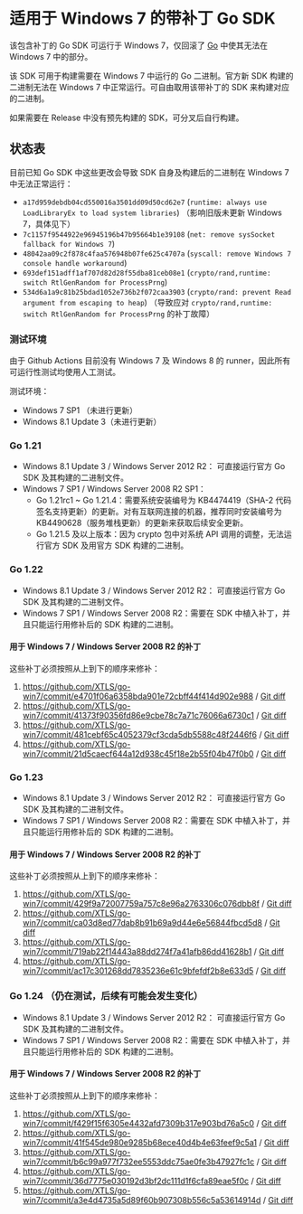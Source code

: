 # 适用于 Windows 7 的带补丁 Go SDK

该包含补丁的 Go SDK 可运行于 Windows 7，仅回滚了 [Go](https://github.com/golang/go) 中使其无法在 Windows 7 中的部分。

该 SDK 可用于构建需要在 Windows 7 中运行的 Go 二进制。官方新 SDK 构建的二进制无法在 Windows 7 中正常运行。可自由取用该带补丁的 SDK 来构建对应的二进制。

如果需要在 Release 中没有预先构建的 SDK，可分叉后自行构建。

## 状态表

目前已知 Go SDK 中这些更改会导致 SDK 自身及构建后的二进制在 Windows 7 中无法正常运行：

- `a17d959debdb04cd550016a3501dd09d50cd62e7` (`runtime: always use LoadLibraryEx to load system libraries`) （影响旧版未更新 Windows 7，具体见下）
- `7c1157f9544922e96945196b47b95664b1e39108` (`net: remove sysSocket fallback for Windows 7`)
- `48042aa09c2f878c4faa576948b07fe625c4707a` (`syscall: remove Windows 7 console handle workaround`)
- `693def151adff1af707d82d28f55dba81ceb08e1` (`crypto/rand,runtime: switch RtlGenRandom for ProcessPrng`)
- `534d6a1a9c81b25bdad1052e736b2f072caa3903` (`crypto/rand: prevent Read argument from escaping to heap`) （导致应对 `crypto/rand,runtime: switch RtlGenRandom for ProcessPrng` 的补丁故障）

### 测试环境

由于 Github Actions 目前没有 Windows 7 及 Windows 8 的 runner，因此所有可运行性测试均使用人工测试。

测试环境：
- Windows 7 SP1 （未进行更新）
- Windows 8.1 Update 3（未进行更新）

### Go 1.21

- Windows 8.1 Update 3 / Windows Server 2012 R2： 可直接运行官方 Go SDK 及其构建的二进制文件。
- Windows 7 SP1 / Windows Server 2008 R2 SP1：
  - Go 1.21rc1 ~ Go 1.21.4：需要系统安装编号为 KB4474419（SHA-2 代码签名支持更新）的更新。对有互联网连接的机器，推荐同时安装编号为 KB4490628（服务堆栈更新）的更新来获取后续安全更新。
  - Go 1.21.5 及以上版本：因为 crypto 包中对系统 API 调用的调整，无法运行官方 SDK 及用官方 SDK 构建的二进制。

### Go 1.22

- Windows 8.1 Update 3 / Windows Server 2012 R2： 可直接运行官方 Go SDK 及其构建的二进制文件。
- Windows 7 SP1 / Windows Server 2008 R2：需要在 SDK 中植入补丁，并且只能运行用修补后的 SDK 构建的二进制。

#### 用于 Windows 7 / Windows Server 2008 R2 的补丁

这些补丁必须按照从上到下的顺序来修补：

1. https://github.com/XTLS/go-win7/commit/e4701f06a6358bda901e72cbff44f414d902e988 / [Git diff](https://github.com/XTLS/go-win7/commit/e4701f06a6358bda901e72cbff44f414d902e988.diff)
1. https://github.com/XTLS/go-win7/commit/41373f90356fd86e9cbe78c7a71c76066a6730c1 / [Git diff](https://github.com/XTLS/go-win7/commit/41373f90356fd86e9cbe78c7a71c76066a6730c1.diff)
1. https://github.com/XTLS/go-win7/commit/481cebf65c4052379cf3cda5db5588c48f2446f6 / [Git diff](https://github.com/XTLS/go-win7/commit/481cebf65c4052379cf3cda5db5588c48f2446f6.diff)
1. https://github.com/XTLS/go-win7/commit/21d5caecf644a12d938c45f18e2b55f04b47f0b0 / [Git diff](https://github.com/XTLS/go-win7/commit/21d5caecf644a12d938c45f18e2b55f04b47f0b0.diff)

### Go 1.23

- Windows 8.1 Update 3 / Windows Server 2012 R2： 可直接运行官方 Go SDK 及其构建的二进制文件。
- Windows 7 SP1 / Windows Server 2008 R2：需要在 SDK 中植入补丁，并且只能运行用修补后的 SDK 构建的二进制。

#### 用于 Windows 7 / Windows Server 2008 R2 的补丁

这些补丁必须按照从上到下的顺序来修补：

1. https://github.com/XTLS/go-win7/commit/429f9a72007759a757c8e96a2763306c076dbb8f / [Git diff](https://github.com/XTLS/go-win7/commit/e4701f06a6358bda901e72cbff44f414d902e988.diff)
1. https://github.com/XTLS/go-win7/commit/ca03d8ed77dab8b91b69a9d44e6e56844fbcd5d8 / [Git diff](https://github.com/XTLS/go-win7/commit/ca03d8ed77dab8b91b69a9d44e6e56844fbcd5d8.diff)
1. https://github.com/XTLS/go-win7/commit/719ab22f14443a88dd274f7a41afb86dd41628b1 / [Git diff](https://github.com/XTLS/go-win7/commit/719ab22f14443a88dd274f7a41afb86dd41628b1.diff)
1. https://github.com/XTLS/go-win7/commit/ac17c301268dd7835236e61c9bfefdf2b8e633d5 / [Git diff](https://github.com/XTLS/go-win7/commit/ac17c301268dd7835236e61c9bfefdf2b8e633d5.diff)

### Go 1.24 （仍在测试，后续有可能会发生变化）

- Windows 8.1 Update 3 / Windows Server 2012 R2： 可直接运行官方 Go SDK 及其构建的二进制文件。
- Windows 7 SP1 / Windows Server 2008 R2：需要在 SDK 中植入补丁，并且只能运行用修补后的 SDK 构建的二进制。

#### 用于 Windows 7 / Windows Server 2008 R2 的补丁

这些补丁必须按照从上到下的顺序来修补：

1. https://github.com/XTLS/go-win7/commit/f429f15f6305e4432afd7309b317e903bd76a5c0 / [Git diff](https://github.com/XTLS/go-win7/commit/f429f15f6305e4432afd7309b317e903bd76a5c0.diff)
1. https://github.com/XTLS/go-win7/commit/41f545de980e9285b68ece40d4b4e63feef9c5a1 / [Git diff](https://github.com/XTLS/go-win7/commit/41f545de980e9285b68ece40d4b4e63feef9c5a1.diff)
1. https://github.com/XTLS/go-win7/commit/b6c99a977f732ee5553ddc75ae0fe3b47927fc1c / [Git diff](https://github.com/XTLS/go-win7/commit/b6c99a977f732ee5553ddc75ae0fe3b47927fc1c.diff)
1. https://github.com/XTLS/go-win7/commit/36d7775e030192d3bf2dc111d1f6cfa89eae5f0c / [Git diff](https://github.com/XTLS/go-win7/commit/36d7775e030192d3bf2dc111d1f6cfa89eae5f0c.diff)
1. https://github.com/XTLS/go-win7/commit/a3e4d4735a5d89f60b907308b556c5a53614914d / [Git diff](https://github.com/XTLS/go-win7/commit/a3e4d4735a5d89f60b907308b556c5a53614914d.diff)
